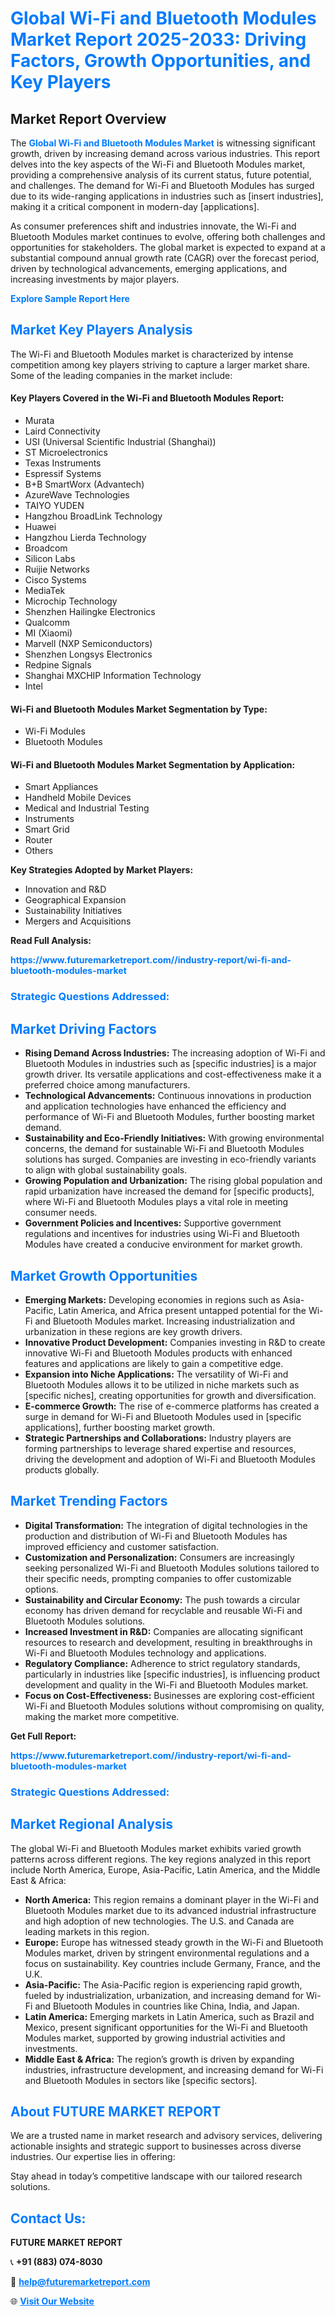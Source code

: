 <h1 style="color: #007BFF;">Global Wi-Fi and Bluetooth Modules Market Report 2025-2033: Driving Factors, Growth Opportunities, and Key Players</h1>

<section id="overview">
<h2>Market Report Overview</h2>
<p>The <a href="https://www.futuremarketreport.com//industry-report/wi-fi-and-bluetooth-modules-market" style="color: #007BFF; text-decoration: none;"><strong>Global Wi-Fi and Bluetooth Modules Market</strong></a> is witnessing significant growth, driven by increasing demand across various industries. This report delves into the key aspects of the Wi-Fi and Bluetooth Modules market, providing a comprehensive analysis of its current status, future potential, and challenges. The demand for Wi-Fi and Bluetooth Modules has surged due to its wide-ranging applications in industries such as [insert industries], making it a critical component in modern-day [applications].</p>
<p>As consumer preferences shift and industries innovate, the Wi-Fi and Bluetooth Modules market continues to evolve, offering both challenges and opportunities for stakeholders. The global market is expected to expand at a substantial compound annual growth rate (CAGR) over the forecast period, driven by technological advancements, emerging applications, and increasing investments by major players.</p>
</section>

<section id="overview">
<p><a href="https://www.futuremarketreport.com//request-sample/reportId=82280" style="color: #007BFF; text-decoration: none;"><strong>Explore Sample Report Here</strong></a></p>
</section>

<section id="key-players">
<h2 style="color: #007BFF;">Market Key Players Analysis</h2>
<p>The Wi-Fi and Bluetooth Modules market is characterized by intense competition among key players striving to capture a larger market share. Some of the leading companies in the market include:</p>
<h4>Key Players Covered in the Wi-Fi and Bluetooth Modules Report:</h4>
<ul><li>Murata</li><li>Laird Connectivity</li><li>USI (Universal Scientific Industrial (Shanghai))</li><li>ST Microelectronics</li><li>Texas Instruments</li><li>Espressif Systems</li><li>B+B SmartWorx (Advantech)</li><li>AzureWave Technologies</li><li>TAIYO YUDEN</li><li>Hangzhou BroadLink Technology</li><li>Huawei</li><li>Hangzhou Lierda Technology</li><li>Broadcom</li><li>Silicon Labs</li><li>Ruijie Networks</li><li>Cisco Systems</li><li>MediaTek</li><li>Microchip Technology</li><li>Shenzhen Hailingke Electronics</li><li>Qualcomm</li><li>MI (Xiaomi)</li><li>Marvell (NXP Semiconductors)</li><li>Shenzhen Longsys Electronics</li><li>Redpine Signals</li><li>Shanghai MXCHIP Information Technology</li><li>Intel</li></ul>
<h4>Wi-Fi and Bluetooth Modules Market Segmentation by Type:</h4>
<ul><li>Wi-Fi Modules</li><li>Bluetooth Modules</li></ul>

<h4>Wi-Fi and Bluetooth Modules Market Segmentation by Application:</h4>
<ul><li>Smart Appliances</li><li>Handheld Mobile Devices</li><li>Medical and Industrial Testing</li><li>Instruments</li><li>Smart Grid</li><li>Router</li><li>Others</li></ul>
<p><strong>Key Strategies Adopted by Market Players:</strong></p>
<ul>
<li>Innovation and R&D</li>
<li>Geographical Expansion</li>
<li>Sustainability Initiatives</li>
<li>Mergers and Acquisitions</li>
</ul>
</section>

<section>
<p><strong>Read Full Analysis: </strong></p><a href="https://www.futuremarketreport.com//industry-report/wi-fi-and-bluetooth-modules-market" style="color: #007BFF; text-decoration: none;"><strong>https://www.futuremarketreport.com//industry-report/wi-fi-and-bluetooth-modules-market</strong></a>
<h3 style="color: #007BFF;">Strategic Questions Addressed:</h3>
</section>

<section id="driving-factors">
<h2 style="color: #007BFF;">Market Driving Factors</h2>
<ul>
<li><strong>Rising Demand Across Industries:</strong> The increasing adoption of Wi-Fi and Bluetooth Modules in industries such as [specific industries] is a major growth driver. Its versatile applications and cost-effectiveness make it a preferred choice among manufacturers.</li>
<li><strong>Technological Advancements:</strong> Continuous innovations in production and application technologies have enhanced the efficiency and performance of Wi-Fi and Bluetooth Modules, further boosting market demand.</li>
<li><strong>Sustainability and Eco-Friendly Initiatives:</strong> With growing environmental concerns, the demand for sustainable Wi-Fi and Bluetooth Modules solutions has surged. Companies are investing in eco-friendly variants to align with global sustainability goals.</li>
<li><strong>Growing Population and Urbanization:</strong> The rising global population and rapid urbanization have increased the demand for [specific products], where Wi-Fi and Bluetooth Modules plays a vital role in meeting consumer needs.</li>
<li><strong>Government Policies and Incentives:</strong> Supportive government regulations and incentives for industries using Wi-Fi and Bluetooth Modules have created a conducive environment for market growth.</li>
</ul>
</section>

<section id="growth-opportunities">
<h2 style="color: #007BFF;">Market Growth Opportunities</h2>
<ul>
<li><strong>Emerging Markets:</strong> Developing economies in regions such as Asia-Pacific, Latin America, and Africa present untapped potential for the Wi-Fi and Bluetooth Modules market. Increasing industrialization and urbanization in these regions are key growth drivers.</li>
<li><strong>Innovative Product Development:</strong> Companies investing in R&D to create innovative Wi-Fi and Bluetooth Modules products with enhanced features and applications are likely to gain a competitive edge.</li>
<li><strong>Expansion into Niche Applications:</strong> The versatility of Wi-Fi and Bluetooth Modules allows it to be utilized in niche markets such as [specific niches], creating opportunities for growth and diversification.</li>
<li><strong>E-commerce Growth:</strong> The rise of e-commerce platforms has created a surge in demand for Wi-Fi and Bluetooth Modules used in [specific applications], further boosting market growth.</li>
<li><strong>Strategic Partnerships and Collaborations:</strong> Industry players are forming partnerships to leverage shared expertise and resources, driving the development and adoption of Wi-Fi and Bluetooth Modules products globally.</li>
</ul>
</section>

<section id="trending-factors">
<h2 style="color: #007BFF;">Market Trending Factors</h2>
<ul>
<li><strong>Digital Transformation:</strong> The integration of digital technologies in the production and distribution of Wi-Fi and Bluetooth Modules has improved efficiency and customer satisfaction.</li>
<li><strong>Customization and Personalization:</strong> Consumers are increasingly seeking personalized Wi-Fi and Bluetooth Modules solutions tailored to their specific needs, prompting companies to offer customizable options.</li>
<li><strong>Sustainability and Circular Economy:</strong> The push towards a circular economy has driven demand for recyclable and reusable Wi-Fi and Bluetooth Modules solutions.</li>
<li><strong>Increased Investment in R&D:</strong> Companies are allocating significant resources to research and development, resulting in breakthroughs in Wi-Fi and Bluetooth Modules technology and applications.</li>
<li><strong>Regulatory Compliance:</strong> Adherence to strict regulatory standards, particularly in industries like [specific industries], is influencing product development and quality in the Wi-Fi and Bluetooth Modules market.</li>
<li><strong>Focus on Cost-Effectiveness:</strong> Businesses are exploring cost-efficient Wi-Fi and Bluetooth Modules solutions without compromising on quality, making the market more competitive.</li>
</ul>
</section>

<section>
<p><strong>Get Full Report: </strong></p><a href="https://www.futuremarketreport.com//industry-report/wi-fi-and-bluetooth-modules-market" style="color: #007BFF; text-decoration: none;"><strong>https://www.futuremarketreport.com//industry-report/wi-fi-and-bluetooth-modules-market</strong></a>
<h3 style="color: #007BFF;">Strategic Questions Addressed:</h3>
</section>


<section id="regional-analysis">
<h2 style="color: #007BFF;">Market Regional Analysis</h2>
<p>The global Wi-Fi and Bluetooth Modules market exhibits varied growth patterns across different regions. The key regions analyzed in this report include North America, Europe, Asia-Pacific, Latin America, and the Middle East & Africa:</p>
<ul>
<li><strong>North America:</strong> This region remains a dominant player in the Wi-Fi and Bluetooth Modules market due to its advanced industrial infrastructure and high adoption of new technologies. The U.S. and Canada are leading markets in this region.</li>
<li><strong>Europe:</strong> Europe has witnessed steady growth in the Wi-Fi and Bluetooth Modules market, driven by stringent environmental regulations and a focus on sustainability. Key countries include Germany, France, and the U.K.</li>
<li><strong>Asia-Pacific:</strong> The Asia-Pacific region is experiencing rapid growth, fueled by industrialization, urbanization, and increasing demand for Wi-Fi and Bluetooth Modules in countries like China, India, and Japan.</li>
<li><strong>Latin America:</strong> Emerging markets in Latin America, such as Brazil and Mexico, present significant opportunities for the Wi-Fi and Bluetooth Modules market, supported by growing industrial activities and investments.</li>
<li><strong>Middle East & Africa:</strong> The region’s growth is driven by expanding industries, infrastructure development, and increasing demand for Wi-Fi and Bluetooth Modules in sectors like [specific sectors].</li>
</ul>
</section>

<footer>
<h2 style="color: #007BFF;">About FUTURE MARKET REPORT</h2>
<p>We are a trusted name in market research and advisory services, delivering actionable insights and strategic support to businesses across diverse industries. Our expertise lies in offering:</p>

<p>Stay ahead in today’s competitive landscape with our tailored research solutions.</p>

<h2 style="color: #007BFF;">Contact Us:</h2>
<p><strong>FUTURE MARKET REPORT</strong></p>
<p>📞 <strong>+91 (883) 074-8030</strong></p>
<p>📧 <strong><a href="mailto:help@futuremarketreport.com" style="color: #007BFF;">help@futuremarketreport.com</a></strong></p>
<p>🌐 <strong><a href="https://www.futuremarketreport.com/" style="color: #007BFF;">Visit Our Website</a></strong></p>
</footer>